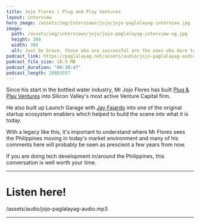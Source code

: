 ```yaml
---
title: Jojo Flores | Plug and Play Ventures
layout: interview
hero_image: /assets/img/interviews/jojo/jojo-paglalayag-interview.jpg
image:
  path: /assets/img/interviews/jojo/jojo-paglalayag-interview-og.jpg
  height: 380
  width: 380
  alt: Just be brave, those who are successful are the ones who dare to go beyond what they can see.  I'm still craving for the first real unicorn of the Philippines
podcast_link: https://paglalayag.net/assets/audio/jojo-paglalayag-audio.mp3
podcast_file_size: 18.9 MB
podcast_duration: "00:30:47"
podcast_length: 18883557
---
```


Since his start in the bottled water industry, Mr Jojo Flores has built [Plug & Play Ventures](https://www.plugandplaytechcenter.com/ventures/) into Silicon Valley's most active Venture Capital firm.

He also built up Launch Garage with [Jay Fajardo](/podcasts/2024/07/25/jay/) into one of the original startup ecosystem enablers which helped to build the scene into what it is today.

With a legacy like this, it's important to understand where Mr Flores sees the Philippines moving in today's market environment and many of his comments here will probably be seen as prescient a few years from now.

If you are doing tech development in/around the Philippines, this conversation is well worth your time.

-----------------

# Listen here!

/assets/audio/jojo-paglalayag-audio.mp3

-----------------
